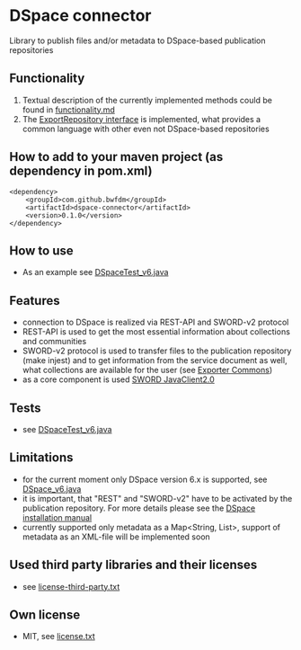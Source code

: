 # DSpace connector

Library to publish files and/or metadata to DSpace-based publication repositories

## Functionality

1. Textual description of the currently implemented methods could be found in [functionality.md](functionality.md)
2. The <a href="https://github.com/bwfdm/exporter-commons/blob/master/src/main/java/bwfdm/exporter/commons/ExportRepository.java" target="_blank">ExportRepository interface</a> is implemented, what provides a common language with other even not DSpace-based repositories

## How to add to your maven project (as dependency in pom.xml)
  
```
<dependency>
	<groupId>com.github.bwfdm</groupId>
	<artifactId>dspace-connector</artifactId>
	<version>0.1.0</version>
</dependency>  
```
      
## How to use
- As an example see [DSpaceTest_v6.java](src/test/java/bwfdm/connector/dspace/test/DSpaceTest_v6.java)

## Features
- connection to DSpace is realized via REST-API and SWORD-v2 protocol
- REST-API is used to get the most essential information about collections and communities
- SWORD-v2 protocol is used to transfer files to the publication repository (make injest) and to get information from the service document as well, what collections are available for the user (see <a href="https://github.com/bwfdm/exporter-commons" target="_blank">Exporter Commons</a>) 
- as a core component is used <a href="https://github.com/swordapp/JavaClient2.0" target="_blank">SWORD JavaClient2.0</a>

## Tests
- see [DSpaceTest_v6.java](src/test/java/bwfdm/connector/dspace/test/DSpaceTest_v6.java)

## Limitations
- for the current moment only DSpace version 6.x is supported, see [DSpace_v6.java](src/main/java/bwfdm/connector/dspace/DSpace_v6.java)   
- it is important, that "REST" and "SWORD-v2" have to be activated by the publication repository. For more details please see the <a href="https://wiki.duraspace.org/display/DSDOC6x/Installing+DSpace#InstallingDSpace-InstallationInstructions" target="_blank">DSpace installation manual</a>
- currently supported only metadata as a Map<String, List<String>>, support of metadata as an XML-file will be implemented soon
 
## Used third party libraries and their licenses
- see [license-third-party.txt](license-third-party.txt)

## Own license
- MIT, see [license.txt](license.txt)
